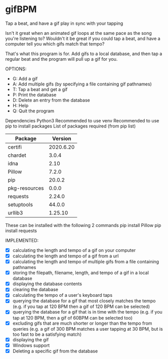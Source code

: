# gifBPM
Tap a beat, and have a gif play in sync with your tapping

Isn't it great when an animated gif loops at the same pace as the song you're listening to?
Wouldn't it be great if you could tap a beat, and have a computer tell you which gifs match that tempo?

That's what this program is for.
Add gifs to a local database, and then tap a regular beat and the program will pull up a gif for you.

OPTIONS:
* G: Add a gif
* A: Add multiple gifs (by specifying a file containing gif pathnames)
* T: Tap a beat and get a gif
* P: Print the database
* D: Delete an entry from the database
* H: Help
* Q: Quit the program

Dependencies
Python3
Recommended to use venv
Recommended to use pip to install packages
List of packages required (from pip list)

| Package       | Version   |
| ------------- | --------- |
| certifi       | 2020.6.20 |
| chardet       | 3.0.4     |
| idna          | 2.10      |
| Pillow        | 7.2.0     |
| pip           | 20.0.2    |
| pkg-resources | 0.0.0     |
| requests      | 2.24.0    |
| setuptools    | 44.0.0    |
| urllib3       | 1.25.10   |

These can be installed with the following 2 commands
   pip install Pillow
   pip install requests

IMPLEMENTED:
- [X] calculating the length and tempo of a gif on your computer
- [X] calculating the length and tempo of a gif from a url
- [X] calculating the length and tempo of multiple gifs from a file containing pathnames
- [X] storing the filepath, filename, length, and tempo of a gif in a local database
- [X] displaying the database contents
- [X] clearing the database
- [X] calculating the tempo of a user's keyboard taps
- [X] querying the database for a gif that most closely matches the tempo (e.g. if you tap at 120 BPM then a gif of 120 BPM can be selected)
- [X] querying the database for a gif that is in time with the tempo (e.g. if you tap at 120 BPM, then a gif of 60BPM can be selected too)
- [X] excluding gifs that are much shorter or longer than the tempo from queries (e.g. a gif of 300 BPM matches a user tapping at 30 BPM, but is too fast to be a satisfying match)
- [X] displaying the gif
- [X] Windows support
- [X] Deleting a specific gif from the database
